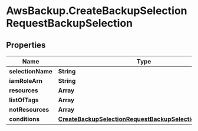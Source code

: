 # AwsBackup.CreateBackupSelectionRequestBackupSelection

## Properties

Name | Type | Description | Notes
------------ | ------------- | ------------- | -------------
**selectionName** | **String** |  | [optional] 
**iamRoleArn** | **String** |  | [optional] 
**resources** | **Array** |  | [optional] 
**listOfTags** | **Array** |  | [optional] 
**notResources** | **Array** |  | [optional] 
**conditions** | [**CreateBackupSelectionRequestBackupSelectionConditions**](CreateBackupSelectionRequestBackupSelectionConditions.md) |  | [optional] 


